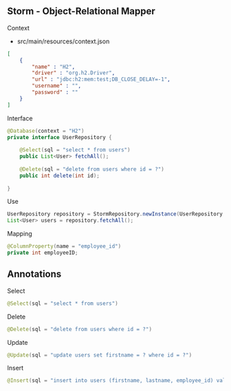 ## Storm - Object-Relational Mapper ##

Context

- src/main/resources/context.json

```json
[
    {
        "name" : "H2",
        "driver" : "org.h2.Driver",
        "url" : "jdbc:h2:mem:test;DB_CLOSE_DELAY=-1",
        "username" : "",
        "password" : ""
    }
]
```

Interface

```java
@Database(context = "H2")
private interface UserRepository {
        
    @Select(sql = "select * from users")
    public List<User> fetchAll();
        
    @Delete(sql = "delete from users where id = ?")
    public int delete(int id);
        
}
```

Use

```java
UserRepository repository = StormRepository.newInstance(UserRepository.class);
List<User> users = repository.fetchAll();
```

Mapping

```java
@ColumnProperty(name = "employee_id")
private int employeeID;
```

## Annotations ##

Select

```java
@Select(sql = "select * from users")
```

Delete

```java
@Delete(sql = "delete from users where id = ?")
```

Update

```java
@Update(sql = "update users set firstname = ? where id = ?")
```

Insert

```java
@Insert(sql = "insert into users (firstname, lastname, employee_id) values (?, ?, ?)")
```
